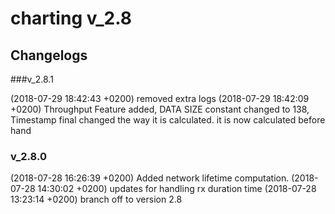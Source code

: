 # charting v_2.8

## Changelogs

###v_2.8.1

(2018-07-29 18:42:43 +0200) <nyxonman> removed extra logs
(2018-07-29 18:42:09 +0200) <nyxonman> Throughput Feature added, DATA SIZE constant changed to 138, Timestamp final changed the way it is calculated. it is now calculated before hand

### v_2.8.0

(2018-07-28 16:26:39 +0200) <nyxonman> Added network lifetime computation.
(2018-07-28 14:30:02 +0200) <nyxonman> updates for handling rx duration time
(2018-07-28 13:23:14 +0200) <nyxonman> branch off to version 2.8
